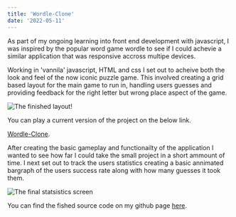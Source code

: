 ```yaml
---
title: 'Wordle-Clone'
date: '2022-05-11'
---
```


As part of my ongoing learning into front end development with javascript, I was inspired by the popular word game wordle to see if I could achevie a similar application that was responsive accross multipe devices.

Working in 'vannila' javascript, HTML and css I set out to acheive both the look and feel of the now iconic puzzle game. This involved creating a grid based layout for the main game to run in, handling users guesses and providing feedback for the right letter but wrong place aspect of the game.

![The finished layout!](/images/wordle-layout.jpg "Wordle-Clone layout")

You can play a current version of the project on the below link.

[Wordle-Clone](https://word-guess-clone.netlify.app/).

After creating the basic gameplay and functionailty of the application I wanted to see how far I could take the small project in a short ammount of time. I next set out to track the users statistics creating a basic annimated bargraph of the users success rate along with how many guesses it took them. 

![The final statsistics screen](/images/wordle-stats.jpg "Wordle-Clone end statistics")

You can find the fished source code on my github page [here](https://github.com/lyamwalburn/wordle-clone).

